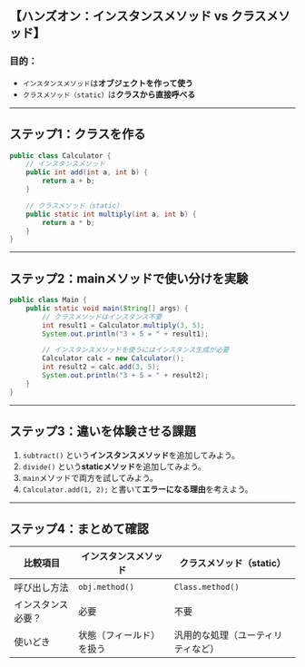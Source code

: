 ## 【ハンズオン：インスタンスメソッド vs クラスメソッド】

### 目的：

* `インスタンスメソッド`は**オブジェクトを作って使う**
* `クラスメソッド（static）`は**クラスから直接呼べる**

---

## ステップ1：クラスを作る

```java
public class Calculator {
    // インスタンスメソッド
    public int add(int a, int b) {
        return a + b;
    }

    // クラスメソッド（static）
    public static int multiply(int a, int b) {
        return a * b;
    }
}
```

---

## ステップ2：mainメソッドで使い分けを実験

```java
public class Main {
    public static void main(String[] args) {
        // クラスメソッドはインスタンス不要
        int result1 = Calculator.multiply(3, 5);
        System.out.println("3 × 5 = " + result1);

        // インスタンスメソッドを使うにはインスタンス生成が必要
        Calculator calc = new Calculator();
        int result2 = calc.add(3, 5);
        System.out.println("3 + 5 = " + result2);
    }
}
```

---

## ステップ3：違いを体験させる課題

1. `subtract()` という**インスタンスメソッド**を追加してみよう。
2. `divide()` という**staticメソッド**を追加してみよう。
3. `main`メソッドで両方を試してみよう。
4. `Calculator.add(1, 2);` と書いて**エラーになる理由**を考えよう。

---

## ステップ4：まとめて確認

| 比較項目      | インスタンスメソッド     | クラスメソッド（static）   |
| --------- | -------------- | ----------------- |
| 呼び出し方法    | `obj.method()` | `Class.method()`  |
| インスタンス必要？ | 必要             | 不要                |
| 使いどき      | 状態（フィールド）を扱う   | 汎用的な処理（ユーティリティなど） |

